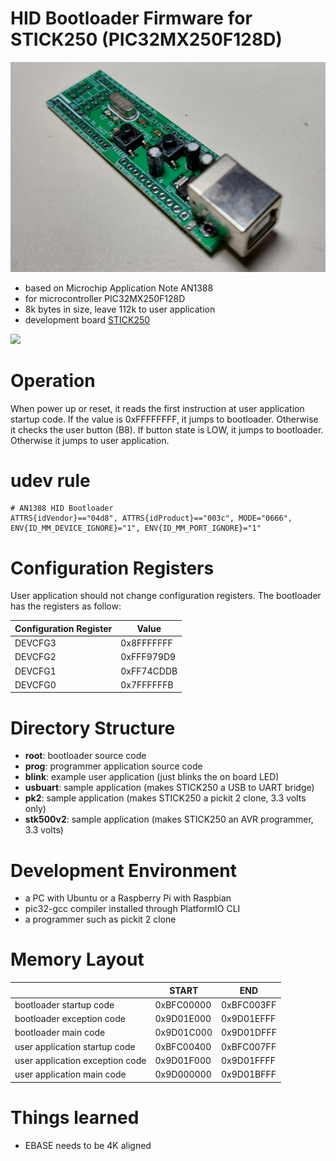 # HID Bootloader Firmware for STICK250 (PIC32MX250F128D)
![](https://github.com/dgtie/dgtie.github.io/blob/main/stick250.jpg?raw=true)
- based on Microchip Application Note AN1388
- for microcontroller PIC32MX250F128D
- 8k bytes in size, leave 112k to user application
- development board [STICK250](https://lamsworkshop.blogspot.com/2023/01/stick250-pic32mx250f128d-experiment.html)

![](https://blogger.googleusercontent.com/img/b/R29vZ2xl/AVvXsEhwi5ezDo73WuniMKqsYkIs551BFWiUmgmUbFy6ECa61eeGfr9_IWMujwp4PZQe9I8vc6m5fnBRJFGfXdZcbtFQlHvUgvQI6QyB6erLidGnredK7NUXovNIMFPnAgBopkmU0ToYB7bd_pboKBh6zISEbt10VzlJuOOAheYhE-JBQyHv6VDZDqvv8JU8/s320/program.png)

# Operation
When power up or reset, it reads the first instruction at user application startup code. If the value is 0xFFFFFFFF, it jumps to bootloader. Otherwise it checks the user button (B8). If button state is LOW, it jumps to bootloader. Otherwise it jumps to user application.

# udev rule
```
# AN1388 HID Bootloader
ATTRS{idVendor}=="04d8", ATTRS{idProduct}=="003c", MODE="0666", ENV{ID_MM_DEVICE_IGNORE}="1", ENV{ID_MM_PORT_IGNORE}="1"
```

# Configuration Registers
User application should not change configuration registers. The bootloader has the registers as follow:

|Configuration Register|Value|
|-|-|
|DEVCFG3|0x8FFFFFFF|
|DEVCFG2|0xFFF979D9|
|DEVCFG1|0xFF74CDDB|
|DEVCFG0|0x7FFFFFFB|

# Directory Structure
- **root**: bootloader source code
- **prog**: programmer application source code
- **blink**: example user application (just blinks the on board LED)
- **usbuart**: sample application (makes STICK250 a USB to UART bridge)
- **pk2**: sample application (makes STICK250 a pickit 2 clone, 3.3 volts only)
- **stk500v2**: sample application (makes STICK250 an AVR programmer, 3.3 volts)

# Development Environment
- a PC with Ubuntu or a Raspberry Pi with Raspbian
- pic32-gcc compiler installed through PlatformIO CLI
- a programmer such as pickit 2 clone

# Memory Layout
||START|END|
|-|-|-|
|bootloader startup code| 0xBFC00000 | 0xBFC003FF |
|bootloader exception code| 0x9D01E000 | 0x9D01EFFF |
|bootloader main code| 0x9D01C000 | 0x9D01DFFF |
|user application startup code| 0xBFC00400 | 0xBFC007FF |
|user application exception code| 0x9D01F000 | 0x9D01FFFF |
|user application main code| 0x9D000000 | 0x9D01BFFF |

# Things learned
- EBASE needs to be 4K aligned

